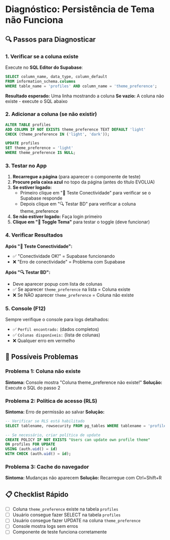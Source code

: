 # Diagnóstico: Persistência de Tema não Funciona

## 🔍 Passos para Diagnosticar

### 1. Verificar se a coluna existe
Execute no **SQL Editor do Supabase**:
```sql
SELECT column_name, data_type, column_default 
FROM information_schema.columns 
WHERE table_name = 'profiles' AND column_name = 'theme_preference';
```

**Resultado esperado:** Uma linha mostrando a coluna
**Se vazio:** A coluna não existe - execute o SQL abaixo

### 2. Adicionar a coluna (se não existir)
```sql
ALTER TABLE profiles 
ADD COLUMN IF NOT EXISTS theme_preference TEXT DEFAULT 'light' 
CHECK (theme_preference IN ('light', 'dark'));

UPDATE profiles 
SET theme_preference = 'light' 
WHERE theme_preference IS NULL;
```

### 3. Testar no App
1. **Recarregue a página** (para aparecer o componente de teste)
2. **Procure pela caixa azul** no topo da página (antes do título EVOLUA)
3. **Se estiver logado:** 
   - Primeiro clique em "🔌 Teste Conectividade" para verificar se o Supabase responde
   - Depois clique em "🔍 Testar BD" para verificar a coluna theme_preference
4. **Se não estiver logado:** Faça login primeiro
5. **Clique em "🔄 Toggle Tema"** para testar o toggle (deve funcionar)

### 4. Verificar Resultados
**Após "🔌 Teste Conectividade":**
- ✅ "Conectividade OK!" = Supabase funcionando
- ❌ "Erro de conectividade" = Problema com Supabase

**Após "🔍 Testar BD":**
- Deve aparecer popup com lista de colunas
- ✅ Se aparecer `theme_preference` na lista = Coluna existe
- ❌ Se NÃO aparecer `theme_preference` = Coluna não existe

### 5. Console (F12)
Sempre verifique o console para logs detalhados:
- ✅ `Perfil encontrado:` (dados completos)
- ✅ `Colunas disponíveis:` (lista de colunas)
- ❌ Qualquer erro em vermelho

## 🚨 Possíveis Problemas

### Problema 1: Coluna não existe
**Sintoma:** Console mostra "Coluna theme_preference não existe!"
**Solução:** Execute o SQL do passo 2

### Problema 2: Política de acesso (RLS)
**Sintoma:** Erro de permissão ao salvar
**Solução:** 
```sql
-- Verificar se RLS está habilitado
SELECT tablename, rowsecurity FROM pg_tables WHERE tablename = 'profiles';

-- Se necessário, criar política de update
CREATE POLICY IF NOT EXISTS "Users can update own profile theme" 
ON profiles FOR UPDATE 
USING (auth.uid() = id) 
WITH CHECK (auth.uid() = id);
```

### Problema 3: Cache do navegador
**Sintoma:** Mudanças não aparecem
**Solução:** Recarregue com Ctrl+Shift+R

## 📋 Checklist Rápido
- [ ] Coluna `theme_preference` existe na tabela `profiles`
- [ ] Usuário consegue fazer SELECT na tabela `profiles`
- [ ] Usuário consegue fazer UPDATE na coluna `theme_preference`
- [ ] Console mostra logs sem erros
- [ ] Componente de teste funciona corretamente
